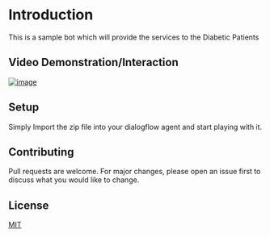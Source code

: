 # Introduction
This is a sample bot which will provide the services to the Diabetic Patients

## Video Demonstration/Interaction

[![image](https://github.com/jawwadturabi/Diabetic-Assisstant-Dialogflow/assets/47825998/ce0e8628-717b-4a3c-a565-399bbeb589ba)
](https://vimeo.com/934328299/d968f7f6d5?share=copy)

## Setup

Simply Import the zip file into your dialogflow agent and start playing with it.

## Contributing
Pull requests are welcome. For major changes, please open an issue first to discuss what you would like to change.

## License
[MIT](https://choosealicense.com/licenses/mit/)
